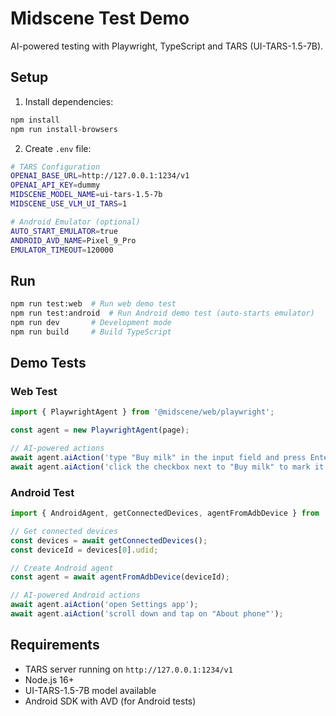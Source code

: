 # Midscene Test Demo

AI-powered testing with Playwright, TypeScript and TARS (UI-TARS-1.5-7B).

## Setup

1. Install dependencies:
```bash
npm install
npm run install-browsers
```

2. Create `.env` file:
```bash
# TARS Configuration
OPENAI_BASE_URL=http://127.0.0.1:1234/v1
OPENAI_API_KEY=dummy
MIDSCENE_MODEL_NAME=ui-tars-1.5-7b
MIDSCENE_USE_VLM_UI_TARS=1

# Android Emulator (optional)
AUTO_START_EMULATOR=true
ANDROID_AVD_NAME=Pixel_9_Pro
EMULATOR_TIMEOUT=120000
```

## Run

```bash
npm run test:web  # Run web demo test
npm run test:android  # Run Android demo test (auto-starts emulator)
npm run dev       # Development mode
npm run build     # Build TypeScript
```

## Demo Tests

### Web Test
```typescript
import { PlaywrightAgent } from '@midscene/web/playwright';

const agent = new PlaywrightAgent(page);

// AI-powered actions
await agent.aiAction('type "Buy milk" in the input field and press Enter');
await agent.aiAction('click the checkbox next to "Buy milk" to mark it as completed');
```

### Android Test
```typescript
import { AndroidAgent, getConnectedDevices, agentFromAdbDevice } from '@midscene/android';

// Get connected devices
const devices = await getConnectedDevices();
const deviceId = devices[0].udid;

// Create Android agent
const agent = await agentFromAdbDevice(deviceId);

// AI-powered Android actions
await agent.aiAction('open Settings app');
await agent.aiAction('scroll down and tap on "About phone"');
```

## Requirements

- TARS server running on `http://127.0.0.1:1234/v1`
- Node.js 16+
- UI-TARS-1.5-7B model available
- Android SDK with AVD (for Android tests) 